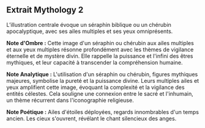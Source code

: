 ## Extrait Mythology 2

L’illustration centrale évoque un séraphin biblique ou un chérubin apocalyptique, avec ses ailes multiples et ses yeux omniprésents.

**Note d'Ombre :** Cette image d'un séraphin ou chérubin aux ailes multiples et aux yeux multiples résonne profondément avec les thèmes de vigilance éternelle et de mystère divin. Elle rappelle la puissance et l'infini des êtres mythiques, et leur capacité à transcender la compréhension humaine.

**Note Analytique :** L'utilisation d'un séraphin ou chérubin, figures mythiques majeures, symbolise la pureté et la puissance divine. Leurs multiples ailes et yeux amplifient cette image, évoquant la complexité et la vigilance des entités célestes. Cela souligne une connexion entre le sacré et l'inhumain, un thème récurrent dans l'iconographie religieuse.

**Note Poétique :** Ailes d'étoiles déployées, regards innombrables d'un temps ancien. Les cieux s'ouvrent, révélant le chant silencieux des anges.
